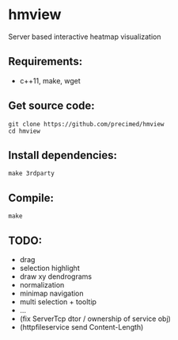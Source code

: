 # hmview
Server based interactive heatmap visualization

## Requirements:
* c++11, make, wget

## Get source code:
```
git clone https://github.com/precimed/hmview
cd hmview
```

## Install dependencies:
```
make 3rdparty
```

## Compile:
```
make
```

## TODO: 
* drag
* selection highlight
* draw xy dendrograms
* normalization
* minimap navigation
* multi selection + tooltip
* ...
* (fix ServerTcp dtor / ownership of service obj)
* (httpfileservice send Content-Length)

